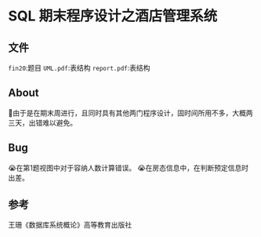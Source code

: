 # SQL 期末程序设计之酒店管理系统

## 文件
`fin20`:题目
`UML.pdf`:表结构
`report.pdf`:表结构

## About

:facepunch:由于是在期末周进行，且同时具有其他两门程序设计，固时间所用不多，大概两三天，出错难以避免。

## Bug

:sob:在第1题视图中对于容纳人数计算错误。
:sob:在房态信息中，在判断预定信息时出差。

## 参考

王珊《数据库系统概论》高等教育出版社

